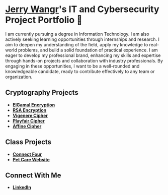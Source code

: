 # <a href="https://www.linkedin.com/in/jerryw4ng/">Jerry Wangr</a>'s IT and Cybersecurity Project Portfolio 🔐

I am currently pursuing a degree in Information Technology. I am also actively seeking learning opportunities through internships and research. I aim to deepen my understanding of the field, apply my knowledge to real-world problems, and build a solid foundation of practical experience. I am eager to develop my professional brand, enhancing my skills and expertise through hands-on projects and collaboration with industry professionals. By engaging in these opportunities, I want to be a well-rounded and knowledgeable candidate, ready to contribute effectively to any team or organization.

## Cryptography Projects

- **[ElGamal Encryption](https://github.com/jerryw4n/ElGamalDecoder)**
- **[RSA Encryption](https://github.com/jerryw4n/RSAEncryptionDecoder)**
- **[Vigenere Cipher](https://github.com/jerryw4n/vigenereDecoder)**
- **[Playfair Cipher](https://github.com/jerryw4n/playfairEncoder)**
- **[Affine Cipher](https://github.com/jerryw4n/affineEncoder)**

## Class Projects

- **[Connect Four](https://github.com/jerryw4n/connectFourReactJS)**
- **[Pet Care Website](https://github.com/jerryw4n/PetCareWebsite)**

## Connect With Me

- **[LinkedIn](https://www.linkedin.com/in/jerryw4ng/)**
